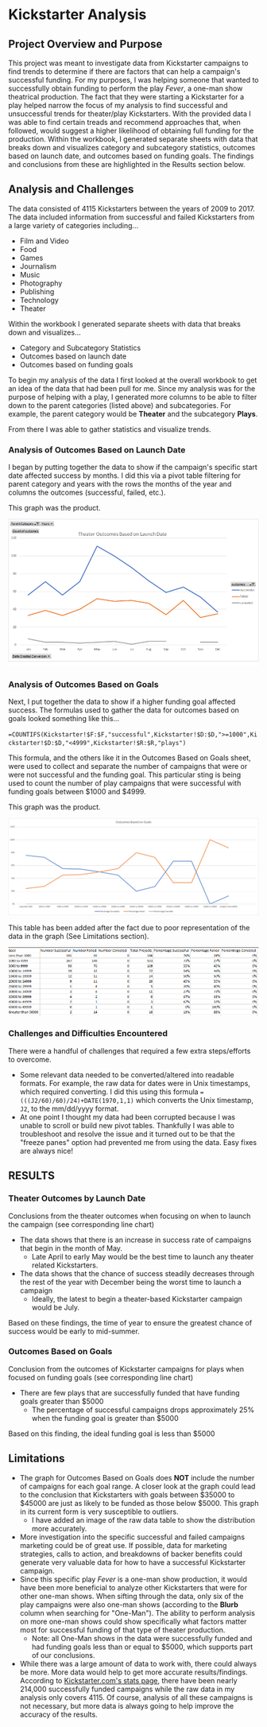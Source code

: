 # Kickstarter Analysis
## Project Overview and Purpose
This project was meant to investigate data from Kickstarter campaigns to find trends to determine if there are factors that can help a campaign's successful funding.
For my purposes, I was helping someone that wanted to successfully obtain funding to perform the play _Fever_, a one-man show theatrical production.
The fact that they were starting a Kickstarter for a play helped narrow the focus of my analysis to find successful and unsuccessful trends for theater/play Kickstarters.
With the provided data I was able to find certain treads and recommend approaches that, when followed, would suggest a higher likelihood of obtaining full funding for the production. Within the workbook, I generated separate sheets with data that breaks down and visualizes category and subcategory statistics, outcomes based on launch date, and outcomes based on funding goals. The findings and conclusions from these are highlighted in the Results section below.

## Analysis and Challenges
The data consisted of 4115 Kickstarters between the years of 2009 to 2017. The data included information from successful and failed Kickstarters from a large variety of categories including... 
*	Film and Video
*	Food
*	Games
*	Journalism
*	Music
*	Photography
*	Publishing
*	Technology
*	Theater
	
Within the workbook I generated separate sheets with data that breaks down and visualizes...
*	Category and Subcategory Statistics
*	Outcomes based on launch date
*	Outcomes based on funding goals
			
To begin my analysis of the data I first looked at the overall workbook to get an idea of the data that had been pull for me.
Since my analysis was for the purpose of helping with a play, I generated more columns to be able to filter down to the parent categories (listed above) and subcategories. For example, the parent category would be **Theater** and the subcategory **Plays**.

From there I was able to gather statistics and visualize trends.

### Analysis of Outcomes Based on Launch Date

I began by putting together the data to show if the campaign's specific start date affected success by months. I did this via a pivot table filtering for parent category and years with the rows the months of the year and columns the outcomes (successful, failed, etc.). 

This graph was the product.

![](Resources/Theater_Outcomes_vs_Launch.png)

### Analysis of Outcomes Based on Goals

Next, I put together the data to show if a higher funding goal affected success. The formulas used to gather the data for outcomes based on goals looked something like this...

`=COUNTIFS(Kickstarter!$F:$F,"successful",Kickstarter!$D:$D,">=1000",Kickstarter!$D:$D,"<4999",Kickstarter!$R:$R,"plays")` 

This formula, and the others like it in the Outcomes Based on Goals sheet, were used to collect and separate the number of campaigns that were or were not successful and the funding goal.
This particular sting is being used to count the number of play campaigns that were successful with funding goals between $1000 and $4999. 

This graph was the product.

![](Resources/Outcomes_vs_Goals.png)

This table has been added after the fact due to poor representation of the data in the graph (See Limitations section).

![](Resources/Outcomes_vs_Goals_Table.png)

### Challenges and Difficulties Encountered

There were a handful of challenges that required a few extra steps/efforts to overcome. 
*	Some relevant data needed to be converted/altered into readable formats. For example, the raw data for dates were in Unix timestamps, which required converting. I did this using this formula `=(((J2/60)/60)/24)+DATE(1970,1,1)` which converts the Unix timestamp, `J2`, to the mm/dd/yyyy format. 
*	At one point I thought my data had been corrupted because I was unable to scroll or build new pivot tables. Thankfully I was able to troubleshoot and resolve the issue 	and it turned out to be that the "freeze panes" option had prevented me from using the data. Easy fixes are always nice!

## RESULTS
### Theater Outcomes by Launch Date		

Conclusions from the theater outcomes when focusing on when to launch the campaign (see corresponding line chart)
*	The data shows that there is an increase in success rate of campaigns that begin in the month of May.
	*	Late April to early May would be the best time to launch any theater related Kickstarters.
*	The data shows that the chance of success steadily decreases through the rest of the year with December being the worst time to launch a campaign
	*	Ideally, the latest to begin a theater-based Kickstarter campaign would be July.
	
Based on these findings, the time of year to ensure the greatest chance of success would be early to mid-summer. 
	
### Outcomes Based on Goals

Conclusion from the outcomes of Kickstarter campaigns for plays when focused on funding goals (see corresponding line chart)
*	There are few plays that are successfully funded that have funding goals greater than $5000
	*	The percentage of successful campaigns drops approximately 25% when the funding goal is greater than $5000

Based on this finding, the ideal funding goal is less than $5000	

## Limitations

*	The graph for Outcomes Based on Goals does **NOT** include the number of campaigns for each goal range. A closer look at the graph could lead to the conclusion that Kickstarters with goals between $35000 to $45000 are just as likely to be funded as those below $5000. This graph in its current form is very susceptible to outliers.
	*	I have added an image of the raw data table to show the distribution more accurately.
*	More investigation into the specific successful and failed campaigns marketing could be of great use.
	If possible, data for marketing strategies, calls to action, and breakdowns of backer benefits could generate very valuable data for how to have a 		successful Kickstarter campaign.
*	Since this specific play _Fever_ is a one-man show production, it would have been more beneficial to analyze other Kickstarters that were for other one-man 		shows.
	When sifting through the data, only six of the play campaigns were also one-man shows (according to the **Blurb** column when searching for "One-Man"). 
	The ability to perform analysis on more one-man shows could show specifically what factors matter most for successful funding of that type of theater 		production.
	*	Note: all One-Man shows in the data were successfully funded and had funding goals less than or equal to $5000, which supports part of our 			conclusions.
*	While there was a large amount of data to work with, there could always be more. More data would help to get more accurate results/findings.
	According to [Kickstarter.com's stats page](https://www.kickstarter.com/help/stats), there have been nearly 214,000 successfully funded campaigns 		while the raw data in my analysis only covers 4115. 
		Of course, analysis of all these campaigns is not necessary, but more data is always going to help improve the accuracy of the results.			
							
